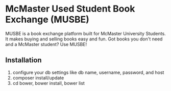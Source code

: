 # McMaster Used Student Book Exchange (MUSBE)

MUSBE is a book exchange platform built for McMaster University Students. It makes buying and selling books easy and fun. Got books you don't need and a McMaster student? Use MUSBE!

## Installation

1. configure your db settings like db name, username, password, and host
2. composer install/update
3. cd bower, bower install, bower list
